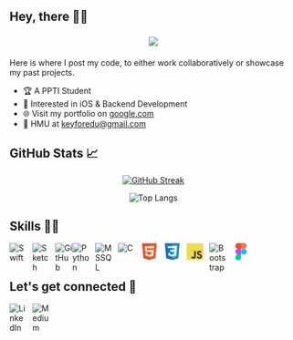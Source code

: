## Hey, there 👋🏻

<h3 align="center">
<img src="https://readme-typing-svg.herokuapp.com/?lines=I'm+Key;A+lifetime+learner;An+Ios+and+Backend+Enthusiast&font=JetBrains%20Mono&width=280&height=45&color=fff4c4&vCenter=true&size=21">
</h3>

Here is where I post my code, to either work collaboratively or showcase my past projects.
- 🏆 A PPTI Student
- 🧠 Interested in iOS & Backend Development
- 🌐 Visit my portfolio on [google.com](https://google.com)
- 📩 HMU at [keyforedu@gmail.com](mailto:keyforedu@gmail.com)

## GitHub Stats 📈
<div align="center">
  
[![GitHub Streak](https://github-readme-streak-stats.herokuapp.com?user=keyforedu&theme=swift&card_width=500&hide_border=true)](https://git.io/streak-stats)

![Top Langs](https://github-readme-stats.vercel.app/api/top-langs/?username=keyforedu&theme=swift&layout=compact&hide_border=true&count_private=true&show_icons=true)

</div>

## Skills 💪🏻
<img align="left" alt="Swift" width="30px" style="padding-right:10px;" src="https://cdn.jsdelivr.net/gh/devicons/devicon/icons/swift/swift-original.svg"/>

<img align="left" alt="Sketch" width="30px" style="padding-right:10px;" src="https://cdn.jsdelivr.net/gh/devicons/devicon/icons/sketch/sketch-original.svg"/>

<img align="left" alt="GitHub" width="30px" style="padding-right:10 px;" src="https://cdn.jsdelivr.net/gh/devicons/devicon/icons/github/github-original.svg"/>

<img align="left" alt="Python" width="30px" style="padding-right:10px;" src="https://cdn.jsdelivr.net/gh/devicons/devicon/icons/python/python-original.svg"/>

<img align="left" alt="MSSQL" width="30px" style="padding-right:10px;" src="https://www.svgrepo.com/show/303229/microsoft-sql-server-logo.svg"/>

<img align="left" alt="C" width="30px" style="padding-right:10px;" src="https://user-images.githubusercontent.com/25181517/192106070-46255bcf-65e6-4c6b-a296-bf8d0d8fb2a7.png"/>

<img align="left" alt="HTML" width="30px" style="padding-right:10px;" src="https://github.com/devicons/devicon/blob/v2.15.1/icons/html5/html5-original.svg"/>

<img align="left" alt="CSS" width="30px" style="padding-right:10px;" src="https://github.com/devicons/devicon/blob/v2.15.1/icons/css3/css3-original.svg"/>

<img align="left" alt="JS" width="30px" style="padding-right:10px;" src="https://github.com/devicons/devicon/blob/v2.15.1/icons/javascript/javascript-original.svg"/>

<img align="left" alt="Bootstrap" width="30px" style="padding-right:10px;" src="https://user-images.githubusercontent.com/25181517/183898054-b3d693d4-dafb-4808-a509-bab54cf5de34.png"/>

<img align="left" alt="Figma" width="30px" style="padding-right:10px;" src="https://github.com/devicons/devicon/blob/v2.15.1/icons/figma/figma-original.svg"/>

<br>
<br>

## Let's get connected 🔗
<a href="https://www.linkedin.com/in/kerenhosanna">
<img align="left" alt="LinkedIn" width="30px" style="padding-right:10px;" src="https://cdn.jsdelivr.net/gh/devicons/devicon/icons/linkedin/linkedin-original.svg"/></a>

<a href="https://medium.com/@keyforedu">
<img align="left" alt="Medium" width="30px" style="padding-right:10px;" src="https://raw.githubusercontent.com/rahuldkjain/github-profile-readme-generator/master/src/images/icons/Social/medium.svg"/></a>
